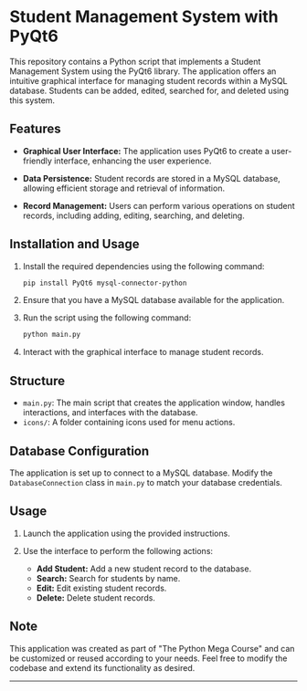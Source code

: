 
# Student Management System with PyQt6

This repository contains a Python script that implements a Student Management System using the PyQt6 library. The application offers an intuitive graphical interface for managing student records within a MySQL database. Students can be added, edited, searched for, and deleted using this system.

## Features

- **Graphical User Interface:** The application uses PyQt6 to create a user-friendly interface, enhancing the user experience.

- **Data Persistence:** Student records are stored in a MySQL database, allowing efficient storage and retrieval of information.

- **Record Management:** Users can perform various operations on student records, including adding, editing, searching, and deleting.

## Installation and Usage

1. Install the required dependencies using the following command:

   ```bash
   pip install PyQt6 mysql-connector-python
   ```

2. Ensure that you have a MySQL database available for the application.

3. Run the script using the following command:

   ```bash
   python main.py
   ```

4. Interact with the graphical interface to manage student records.

## Structure

- `main.py`: The main script that creates the application window, handles interactions, and interfaces with the database.
- `icons/`: A folder containing icons used for menu actions.

## Database Configuration

The application is set up to connect to a MySQL database. Modify the `DatabaseConnection` class in `main.py` to match your database credentials.

## Usage

1. Launch the application using the provided instructions.

2. Use the interface to perform the following actions:
   - **Add Student:** Add a new student record to the database.
   - **Search:** Search for students by name.
   - **Edit:** Edit existing student records.
   - **Delete:** Delete student records.

## Note

This application was created as part of "The Python Mega Course" and can be customized or reused according to your needs. Feel free to modify the codebase and extend its functionality as desired.

---
